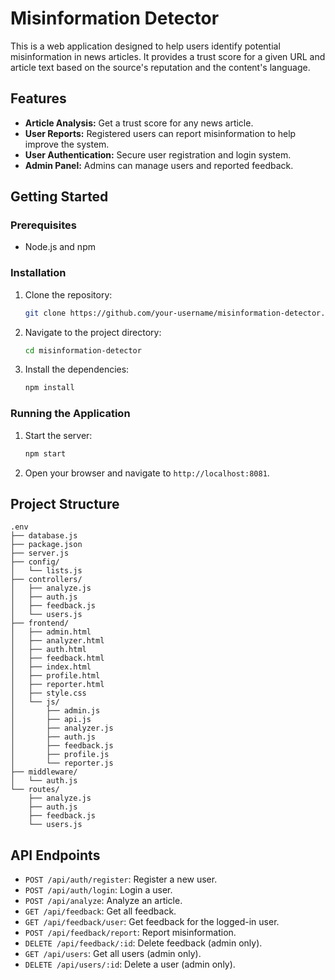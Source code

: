 # Misinformation Detector

This is a web application designed to help users identify potential misinformation in news articles. It provides a trust score for a given URL and article text based on the source's reputation and the content's language.

## Features

*   **Article Analysis:** Get a trust score for any news article.
*   **User Reports:** Registered users can report misinformation to help improve the system.
*   **User Authentication:** Secure user registration and login system.
*   **Admin Panel:** Admins can manage users and reported feedback.

## Getting Started

### Prerequisites

*   Node.js and npm

### Installation

1.  Clone the repository:
    ```sh
    git clone https://github.com/your-username/misinformation-detector.git
    ```
2.  Navigate to the project directory:
    ```sh
    cd misinformation-detector
    ```
3.  Install the dependencies:
    ```sh
    npm install
    ```

### Running the Application

1.  Start the server:
    ```sh
    npm start
    ```
2.  Open your browser and navigate to `http://localhost:8081`.

## Project Structure

```
.env
├── database.js
├── package.json
├── server.js
├── config/
│   └── lists.js
├── controllers/
│   ├── analyze.js
│   ├── auth.js
│   ├── feedback.js
│   └── users.js
├── frontend/
│   ├── admin.html
│   ├── analyzer.html
│   ├── auth.html
│   ├── feedback.html
│   ├── index.html
│   ├── profile.html
│   ├── reporter.html
│   ├── style.css
│   └── js/
│       ├── admin.js
│       ├── api.js
│       ├── analyzer.js
│       ├── auth.js
│       ├── feedback.js
│       ├── profile.js
│       └── reporter.js
├── middleware/
│   └── auth.js
└── routes/
    ├── analyze.js
    ├── auth.js
    ├── feedback.js
    └── users.js
```

## API Endpoints

*   `POST /api/auth/register`: Register a new user.
*   `POST /api/auth/login`: Login a user.
*   `POST /api/analyze`: Analyze an article.
*   `GET /api/feedback`: Get all feedback.
*   `GET /api/feedback/user`: Get feedback for the logged-in user.
*   `POST /api/feedback/report`: Report misinformation.
*   `DELETE /api/feedback/:id`: Delete feedback (admin only).
*   `GET /api/users`: Get all users (admin only).
*   `DELETE /api/users/:id`: Delete a user (admin only).
